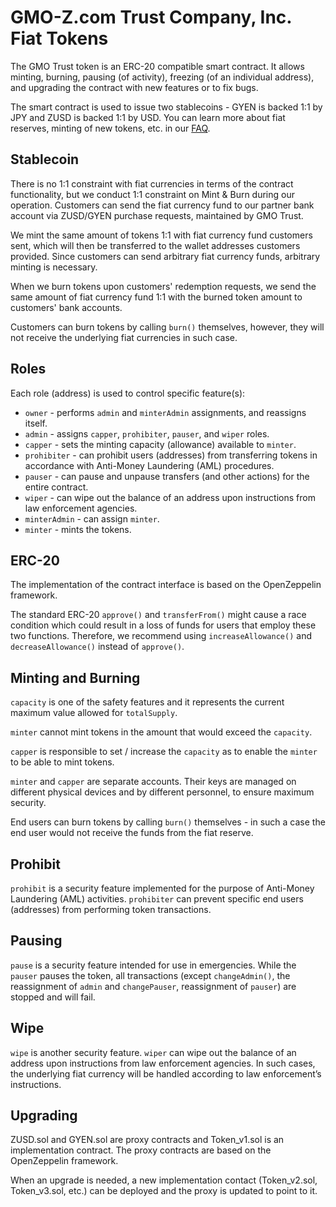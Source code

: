 # GMO-Z.com Trust Company, Inc. Fiat Tokens

The GMO Trust token is an ERC-20 compatible smart contract. It allows minting, burning, pausing (of activity), freezing (of an individual address), and upgrading the contract with new features or to fix bugs.

The smart contract is used to issue two stablecoins - GYEN is backed 1:1 by JPY and ZUSD is backed 1:1 by USD. You can learn more about fiat reserves, minting of new tokens, etc. in our [FAQ](https://stablecoin.z.com/).

## Stablecoin

There is no 1:1 constraint with fiat currencies in terms of the contract functionality, but we conduct 1:1 constraint on Mint & Burn during our operation. Customers can send the fiat currency fund to our partner bank account via ZUSD/GYEN purchase requests, maintained by GMO Trust.

We mint the same amount of tokens 1:1 with fiat currency fund customers sent, which will then be transferred to the wallet addresses customers provided. Since customers can send arbitrary fiat currency funds, arbitrary minting is necessary.

When we burn tokens upon customers' redemption requests, we send the same amount of fiat currency fund 1:1 with the burned token amount to customers' bank accounts. 

Customers can burn tokens by calling `burn()` themselves, however, they will not receive the underlying fiat currencies in such case.

## Roles

Each role (address) is used to control specific feature(s):

- `owner` - performs `admin` and `minterAdmin` assignments, and reassigns itself.
- `admin` - assigns `capper`, `prohibiter`, `pauser`, and `wiper` roles.
- `capper` - sets the minting capacity (allowance) available to `minter`. 
- `prohibiter` - can prohibit users (addresses) from transferring tokens in accordance with Anti-Money Laundering (AML) procedures.
- `pauser` - can pause and unpause transfers (and other actions) for the entire contract.
- `wiper` - can wipe out the balance of an address upon instructions from law enforcement agencies.
- `minterAdmin` - can assign `minter`.
- `minter` - mints the tokens.

## ERC-20

The implementation of the contract interface is based on the OpenZeppelin framework.

The standard ERC-20 `approve()` and `transferFrom()` might cause a race condition which could result in a loss of funds for users that employ these two functions. Therefore, we recommend using `increaseAllowance()` and `decreaseAllowance()` instead of `approve()`.

## Minting and Burning

`capacity` is one of the safety features and it represents the current maximum value allowed for `totalSupply`.

`minter` cannot mint tokens in the amount that would exceed the `capacity`.

`capper` is responsible to set / increase the `capacity` as to enable the `minter` to be able to mint tokens.

`minter` and `capper` are separate accounts. Their keys are managed on different physical devices and by different personnel, to ensure maximum security. 

End users can burn tokens by calling `burn()` themselves - in such a case the end user would not receive the funds from the fiat reserve.

## Prohibit

`prohibit` is a security feature implemented for the purpose of Anti-Money Laundering (AML) activities. `prohibiter` can prevent specific end users (addresses) from performing token transactions.

## Pausing

`pause` is a security feature intended for use in emergencies. While the `pauser` pauses the token, all transactions (except `changeAdmin()`, the reassignment of `admin` and `changePauser`, reassignment of `pauser`) are stopped and will fail.

## Wipe

`wipe` is another security feature. `wiper` can wipe out the balance of an address upon instructions from law enforcement agencies. In such cases, the underlying fiat currency will be handled according to law enforcement’s instructions.

## Upgrading

ZUSD.sol and GYEN.sol are proxy contracts and Token_v1.sol is an implementation contract. The proxy contracts are based on the OpenZeppelin framework.

When an upgrade is needed, a new implementation contact (Token_v2.sol, Token_v3.sol, etc.) can be deployed and the proxy is updated to point to it.